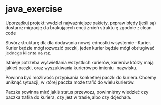 # java_exercise

Uporządkuj projekt:
wydziel najważniejsze pakiety,
popraw błędy (jeśli są)
dostarcz migrację dla brakujących encji
zmień strukturę zgodnie z clean code

Stwórz strukturę dla dla dodawania nowej jednostki w systemie - Kurier. Kurier będzie mógł rozwozić paczki, jeden kurier będzie mógł obsługiwać jednego klienta na raz.

Istnieje potrzeba wyświetlania wszystkich kurierów, kurierów którzy mają jakieś paczki, oraz wyszukiwania kurierów po imieniu i nazwisku.

Powinna być możliwość przypisania konkretnej paczki do kuriera. Chcemy uniknąć sytuacji, w której paczka może trafić do wielu kurierów.

Paczka powinna mieć jakiś status przewozu, powinniśmy wiedzieć czy paczka trafiła do kuriera, czy jest w trasie, albo czy dojechała.
